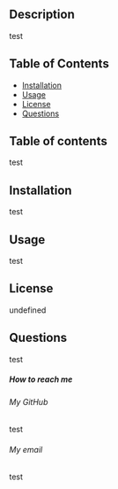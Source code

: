 



## Description
test

## Table of Contents
- [Installation](#installation)
- [Usage](#usage)
- [License](#license)
- [Questions](#questions)

## Table of contents
test

## Installation
test <a name="installation"></a>

## Usage
test <a name="usage"></a>

## License
undefined <a name="license"></a>


## Questions
test <a name="questions"></a>

##### How to reach me

###### My GitHub
test

###### My email 
test
